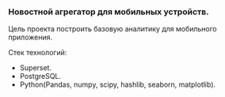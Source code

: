 ### Новостной агрегатор для мобильных устройств.

Цель проекта построить базовую аналитику для мобильного приложения.

Стек технологий:
- Superset.
- PostgreSQL.
- Python(Pandas, numpy, scipy, hashlib, seaborn, matplotlib). 
